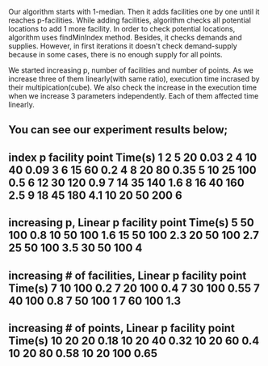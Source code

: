 Our algorithm starts with 1-median. Then it adds facilities one by one until it reaches p-facilities.
While adding facilities, algorithm checks all potential locations to add 1 more facility. 
In order to check potential locations, algorithm uses findMinIndex method. Besides, it checks demands and supplies.
However, in first iterations it doesn't check demand-supply because in some cases, there is no enough supply for all points.


We started increasing p, number of facilities and number of points. 
As we increase three of them linearly(with same ratio), execution time incrased by their multipication(cube).
We also check the increase in the execution time when we increase 3 parameters independently.
Each of them affected time linearly.


You can see our experiment results below;
--------------------------------------
index	p    facility	point	Time(s)
1	2	5	20	0.03
2	4	10	40	0.09
3	6	15	60	0.2
4	8	20	80	0.35
5	10	25	100	0.5
6	12	30	120	0.9
7	14	35	140	1.6
8	16	40	160	2.5
9	18	45	180	4.1
10	20	50	200	6
---------------------------------------
increasing p, Linear
p    facility	point	Time(s)
5	50	100	0.8
10	50	100	1.6
15	50	100	2.3
20	50	100	2.7
25	50	100	3.5
30	50	100	4
---------------------------------------
increasing # of facilities, Linear
p    facility	point	Time(s)
7	10	100	0.2
7	20	100	0.4
7	30	100	0.55
7	40	100	0.8
7	50	100	1
7	60	100	1.3
---------------------------------------
increasing # of points, Linear
p    facility	point	Time(s)
10	20	20	0.18
10	20	40	0.32
10	20	60	0.4
10	20	80	0.58
10	20	100	0.65
---------------------------------------


